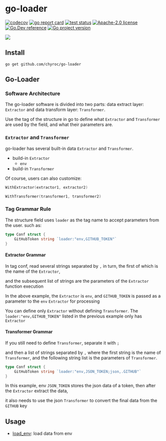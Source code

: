 # go-loader

[![codecov](https://codecov.io/gh/chyroc/go-loader/branch/master/graph/badge.svg?token=Z73T6YFF80)](https://codecov.io/gh/chyroc/go-loader)
[![go report card](https://goreportcard.com/badge/github.com/chyroc/go-loader "go report card")](https://goreportcard.com/report/github.com/chyroc/go-loader)
[![test status](https://github.com/chyroc/go-loader/actions/workflows/test.yml/badge.svg)](https://github.com/chyroc/go-loader/actions)
[![Apache-2.0 license](https://img.shields.io/badge/License-Apache%202.0-brightgreen.svg)](https://opensource.org/licenses/Apache-2.0)
[![Go.Dev reference](https://img.shields.io/badge/go.dev-reference-blue?logo=go&logoColor=white)](https://pkg.go.dev/github.com/chyroc/go-loader)
[![Go project version](https://badge.fury.io/go/github.com%2Fchyroc%2Fgo-loader.svg)](https://badge.fury.io/go/github.com%2Fchyroc%2Fgo-loader)

![](./header.png)

## Install

```shell
go get github.com/chyroc/go-loader
```

## Go-Loader

### Software Architecture

The go-loader software is divided into two parts: data extract layer: `Extractor` and data transform layer: `Transformer`.

Use the tag of the structure in go to define what `Extractor` and `Transformer` are used by the field, and what their parameters are.

### `Extractor` and `Transformer`

go-loader has several built-in data `Extractor` and `Transformer`.

- build-in `Extractor`
  - `env`
- build-in `Transformer`

Of course, users can also customize:

```go
WithExtractor(extractor1, extractor2)

WithTransformer(transformer1, transformer2)
```

### Tag Grammar Rule

The structure field uses `loader` as the tag name to accept parameters from the user. such as:

```go
type Conf struct {
	GitHubToken string `loader:"env,GITHUB_TOKEN"`
}
```

#### Extractor Grammar

In tag conf, read several strings separated by `,` in turn, the first of which is the name of the `Extractor`,

and the subsequent list of strings are the parameters of the `Extractor` function execution

In the above example, the `Extractor` is `env`, and `GITHUB_TOKEN` is passed as a parameter to the `env` `Extractor` for processing

You can define only `Extractor` without defining `Transformer`. The `loader:"env,GITHUB_TOKEN"` listed in the previous example only has `Extractor`

#### Transformer Grammar

If you still need to define `Transformer`, separate it with `;`

and then a list of strings separated by `,` where the first string is the name of `Transformer`, and the following string list is the parameters of `Transformer`.

```go
type Conf struct {
	GitHubToken string `loader:"env,JSON_TOKEN;json,.GITHUB"`
}
```

In this example, env `JSON_TOKEN` stores the json data of a token, then after the `Extractor` extract the data, 

it also needs to use the json `Transformer` to convert the final data from the `GITHUB` key

## Usage

- [load_env](./_examples/load_env/main.go): load data from env
